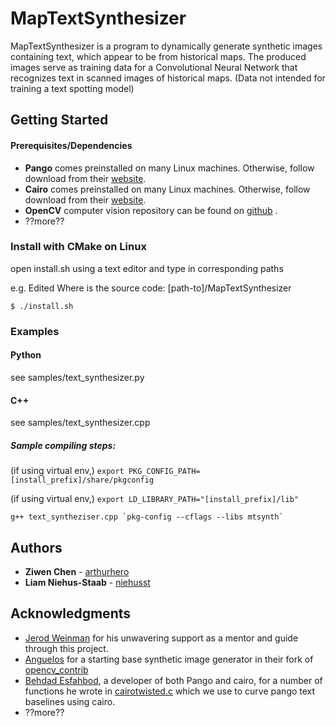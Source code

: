 # MapTextSynthesizer

MapTextSynthesizer is a program to dynamically generate synthetic images containing text, which appear to be from historical maps. The produced images serve as training data for a 
Convolutional Neural Network that recognizes text in scanned images of historical maps. (Data not intended for training a text spotting model)

## Getting Started

#### Prerequisites/Dependencies

* **Pango** comes preinstalled on many Linux machines. Otherwise, follow download from their [website](https://www.pango.org/).
* **Cairo** comes preinstalled on many Linux machines. Otherwise, follow download from their [website](https://cairographics.org/).
* **OpenCV** computer vision repository can be found on [github](https://github.com/opencv) .
* ??more??

### Install with CMake on Linux

open install.sh using a text editor and type in corresponding paths

e.g. Edited Where is the source code: [path-to]/MapTextSynthesizer

`` $ ./install.sh ``

### Examples

#### Python

see samples/text_synthesizer.py

#### C++

see samples/text_synthesizer.cpp

##### Sample compiling steps:

(if using virtual env,) `` export PKG_CONFIG_PATH=[install_prefix]/share/pkgconfig ``

(if using virtual env,) `` export LD_LIBRARY_PATH="[install_prefix]/lib" ``

``g++ text_syntheziser.cpp `pkg-config --cflags --libs mtsynth` ``

## Authors

* **Ziwen Chen** - [arthurhero](https://github.com/arthurhero)
* **Liam Niehus-Staab** - [niehusst](https://github.com/niehusst)

## Acknowledgments

* [Jerod Weinman](https://github.com/weinman) for his unwavering support as a mentor and guide through this project.
* [Anguelos](https://github.com/anguelos) for a starting base synthetic image generator in their fork of [opencv_contrib](https://github.com/anguelos/opencv_contrib/blob/gsoc_final_submission/modules/text/samples/text_synthesiser.py) 
* [Behdad Esfahbod](https://github.com/behdad), a developer of both Pango and cairo, for a number of functions he wrote in [cairotwisted.c](https://github.com/phuang/pango/blob/master/examples/cairotwisted.c) which we use to curve pango text baselines using cairo.
* ??more??
